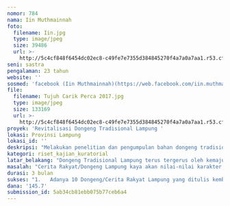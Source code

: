 ```yaml
---
nomor: 784
nama: Iin Muthmainnah
foto:
  filename: Iin.jpg
  type: image/jpeg
  size: 39486
  url: >-
    http://5c4cf848f6454dc02ec8-c49fe7e7355d384845270f4a7a0a7aa1.r53.cf2.rackcdn.com/69eac00f-feaf-4b6f-a255-b263d0f26188/Iin.jpg
seni: sastra
pengalaman: 23 tahun
website: ''
sosmed: 'facebook (Iin Muthmainnah)(https://web.facebook.com/iin.muthmainnah.144), Instagram (imuthiin_dakocan)(https://www.instagram.com/imuthiin_dakocan/)'
file:
  filename: Tujuh Carik Perca 2017.jpg
  type: image/jpeg
  size: 133169
  url: >-
    http://5c4cf848f6454dc02ec8-c49fe7e7355d384845270f4a7a0a7aa1.r53.cf2.rackcdn.com/8ecde8df-56f7-4b51-8770-2b8ebb08921d/Tujuh%20Carik%20Perca%202017.jpg
proyek: 'Revitalisasi Dongeng Tradisional Lampung '
lokasi: Provinsi Lampung
lokasi_id: ''
deskripsi: "Melakukan penelitian dan pengumpulan bahan dongeng tradisional Lampung yang tersebar di kantong-kantong budaya dan desa adat di Lampung, mendokumentasikan proses wawancara dan perjalanan dalam bentuk audio visual, menuliskan kembali cerita-cerita tersebut lengkap dengan ilustrasi, mencetak dalam bentuk buku, dan membagi ke pihak-pihak terkait terutama perpustakaan, sekolah, dan lembaga pendidikan lainnya.\r\n"
kategori: riset_kajian_kuratorial
latar_belakang: "Dongeng Tradisional Lampung terus tergerus oleh kemajuan zaman.  Dongeng-dongeng kaya dengan nilai tersebut harus dikenalkan kembali kepada generasi muda di Lampung sebagai bagian tak terpisahkan dari budaya dan pendidikan.  Sebagian narasi dimiliki secara lisan oleh para native speaker yang ada di berbagai kantong budaya dan desa-desa adat.  Desa-desa tersebut tersebar di pelosok-pelosok di wilayah Lampung.  \r\n\r\nRiset penting dalam upaya melestarikan budaya tradisional Lampung dalam hal ini dongeng atau cerita rakyat Lampung yang merupakan bagian tak terpisahkan dari khasanah keragaman budaya Indonesia.\r\n"
masalah: "Cerita Rakyat/Dongeng Lampung kaya akan nilai-nilai karakter dari falsafah masyarakat Lampung yang disebut dengan Piil Pesenggiri.  Piil Pesenggiri adalah nilai-nilai yang hidup bersama Masyarakat Lampung yaitu: Piil Pesenggiri sendiri yang bermakna memiliki kehormatan dan harga diri yang ditopang oleh 4 falsafah lainnya, yaitu Nemui Nyimah (penghormatan terhadap pendatang), Nengah Nyappur (berbaur dengan masyarakat), Bejuluk Buadek (saling menguatkan dengan ikatan persaudaraan), dan Sakai Sambayan (bekerjasama atau bergotong royong).\r\n\r\nDalam Piil Pesenggiri terkandung nilai-nilai universal, tetapi dalam cerita rakyat/dongeng rakyat Lampung, makna-maknanya tersirat dan tidak tertuliskan secara jelas sehingga tidak mudah untuk dipahami oleh masyarakat di Lampung yang sebagian besar adalah pendatang.  Maka penulisan kembali cerita/dongeng Rakyat Lampung dengan memunculkan nilai-nilai tersebut secara jelas tanpa mengubah cerita/dongeng secara keseluruhan.\r\n\r\n"
durasi: 3 bulan
sukses: "1.   Adanya 10 Dongeng/Cerita Rakyat Lampung yang ditulis kembali.\r\n2.  Falsafah Piil Pesenggiri yang muncul secara jelas dalam cerita/dongeng yang dituliskan ulang\r\n3.  Adanya Dokumentasi Audio Visual yang berisi Wawancara dan Perjalanan\r\n4.  Adanya 1000 eksemplar buku"
dana: '145.7'
submission_id: 5ab34cb81ebb075b77ceb6a4
---
```

